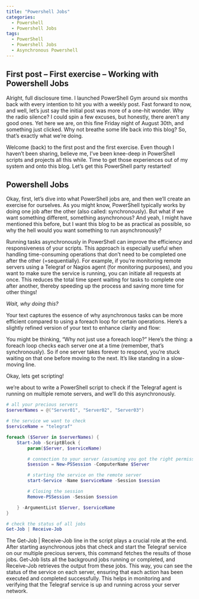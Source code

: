 ```yaml
---
title: "Powershell Jobs"
categories:
  - Powershell
  - Powershell Jobs
tags:
  - PowerShell
  - Powershell Jobs
  - Asynchronous Powershell
---
```



## First post – First exercise – Working with Powershell Jobs

Alright, full disclosure time. I launched PowerShell Gym around six months back with every intention to hit you with a weekly post. Fast forward to now, and well, let’s just say the initial post was more of a one-hit wonder. Why the radio silence? I could spin a few excuses, but honestly, there aren’t any good ones. Yet here we are, on this fine Friday night of August 30th, and something just clicked. Why not breathe some life back into this blog? So, that’s exactly what we’re doing.

Welcome (back) to the first post and the first exercise. Even though I haven’t been sharing, believe me, I’ve been knee-deep in PowerShell scripts and projects all this while. Time to get those experiences out of my system and onto this blog. Let’s get this PowerShell party restarted!

## Powershell Jobs

Okay, first, let’s dive into what PowerShell jobs are, and then we’ll create an exercise for ourselves. As you might know, PowerShell typically works by doing one job after the other (also called: synchronously). But what if we want something different, something asynchronous? And yeah, I might have mentioned this before, but I want this blog to be as practical as possible, so why the hell would you want something to run asynchronously?

Running tasks asynchronously in PowerShell can improve the efficiency and responsiveness of your scripts. This approach is especially useful when handling time-consuming operations that don’t need to be completed one after the other (=sequentially). For example, if you’re monitoring remote servers using a Telegraf or Nagios agent (for monitoring purposes), and you want to make sure the service is running, you can initiate all requests at once. This reduces the total time spent waiting for tasks to complete one after another, thereby speeding up the process and saving more time for other things!

*Wait, why doing this?*

Your text captures the essence of why asynchronous tasks can be more efficient compared to using a foreach loop for certain operations. Here’s a slightly refined version of your text to enhance clarity and flow:

You might be thinking, “Why not just use a foreach loop?” Here’s the thing: a foreach loop checks each server one at a time (remember, that’s synchronously). So if one server takes forever to respond, you’re stuck waiting on that one before moving to the next. It’s like standing in a slow-moving line.

Okay, lets get scripting!

we’re about to write a PowerShell script to check if the Telegraf agent is running on multiple remote servers, and we’ll do this asynchronously.

````powershell
# all your precious servers
$serverNames = @("Server01", "Server02", "Server03")

# the service we want to check
$serviceName = "telegraf"

foreach ($Server in $serverNames) {
    Start-Job -ScriptBlock {
        param($Server, $serviceName)

        # connection to your server (assuming you got the right permissions)
        $session = New-PSSession -ComputerName $Server

        # starting the service on the remote server
        start-Service -Name $serviceName -Session $session

        # Closing the session
        Remove-PSSession -Session $session

    } -ArgumentList $Server, $serviceName
}

# check the status of all jobs
Get-Job | Receive-Job
````

The Get-Job &#124; Receive-Job line in the script plays a crucial role at the end. After starting asynchronous jobs that check and start the Telegraf service on our multiple precious servers, this command fetches the results of those jobs. Get-Job lists all the background jobs running or completed, and Receive-Job retrieves the output from these jobs. This way, you can see the status of the service on each server, ensuring that each action has been executed and completed successfully. This helps in monitoring and verifying that the Telegraf service is up and running across your server network.
